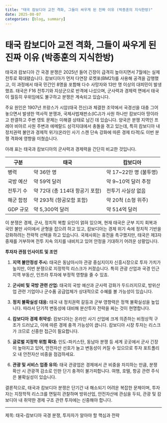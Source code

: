 ```yaml
---
title: "태국 캄보디아 교전 격화, 그들이 싸우게 된 진짜 이유 (박종훈의 지식한방)"
date: 2025-08-07
categories: [blog, summary]
---
```


# 태국 캄보디아 교전 격화, 그들이 싸우게 된 진짜 이유 (박종훈의 지식한방)

태국과 캄보디아 간 국경 분쟁은 2025년 들어 긴장이 급격히 높아지면서 7월에는 실제 전투로 확대됐습니다. 캄보디아가 먼저 다연장 로켓포(BM21)를 사용해 공격을 감행했고, 이 과정에서 태국 민간인 8명을 포함해 다수 사망자와 13만 명 이상의 대피민이 발생했죠. 태국은 F16 전투기와 지상군으로 반격에 나섰으며, 군사력과 경제력 면에서 태국이 월등히 우위임에도 불구하고 분쟁은 계속되고 있습니다.

주요 원인은 1907년 프랑스가 시암(태국 전신)과 체결한 조약에서 국경선을 대충 그어놓으면서 발생한 역사적 분쟁과, 국제사법재판소(ICJ)가 사원 하나만 캄보디아 땅이라고 판결하고 주변 영토 문제는 미해결 상태로 남긴 데 있습니다. 양국은 분쟁 지역인 프레아 비아르 사원 주변과 에메랄드 삼각지대에서 충돌을 겪고 있는데, 특히 캄보디아 내 정치권력 불안과 경제적 위기(온라인 사기 스캔 단속 강화에 따른 경제 타격)도 이번 분쟁 격화에 영향을 미쳤습니다.

아래 표는 태국과 캄보디아의 군사력과 경제력을 간단히 비교한 것입니다.

| 구분       | 태국                      | 캄보디아                  |
|------------|---------------------------|---------------------------|
| 병력       | 약 36만 명                | 약 17~22만 명 (불투명)    |
| 국방 예산  | 약 59억 달러              | 약 9~10억 달러 추정       |
| 전투기 수  | 약 72대 (총 114대 항공기 포함) | 전투기 사실상 없음          |
| 해군 함정  | 약 293척 (항공모함 포함)  | 약 20척 (소형 위주)         |
| GDP 규모   | 약 5,300억 달러           | 약 514억 달러              |

이 분쟁은 경제, 군사, 정치적 복합 요인이 얽혀 있으며, 현재 태국은 군부 지지 회복과 국민 불만 사이에서 균형을 잡으려 하고 있고, 캄보디아는 경제 위기 속에 정치적 기반을 강화하려는 전략적 선택을 하고 있습니다. 국제사회는 휴전을 촉구했지만, 태국은 제3자 중재를 거부하며 전투 지속 의지를 내비치고 있어 안정을 기대하기 어려운 상황입니다.

**투자자 관점 인사이트 및 조언**

1. **지역 불안정성 주시:** 태국은 동남아시아 관광 중심지이자 신흥시장으로 투자 가치가 높지만, 이번 분쟁으로 지정학적 리스크가 커졌습니다. 특히 관광 산업과 국경 인근 지역 부동산, 인프라 투자에 부정적 영향을 줄 수 있죠.

2. **군사비 및 국방 관련 산업:** 태국의 국방 예산과 군사력 강화가 두드러지므로, 방위산업 관련 기업이나 군수품 공급업체가 상대적으로 수혜를 볼 가능성이 있습니다.

3. **정치 불확실성 대응:** 태국 내 정치권력 갈등과 군부 영향력은 정책 불확실성을 높입니다. 따라서 단기적 변동성에 대비해 분산투자 전략을 짜는 것이 현명합니다.

4. **캄보디아 경제 취약성:** 캄보디아는 온라인 사기 산업에 크게 의존하는 비정상적 구조가 드러났고, 이에 따른 경제 충격 가능성이 큽니다. 캄보디아 시장 투자는 리스크가 크므로 신중한 접근이 필요합니다.

5. **글로벌 지정학 위험 확대:** 인도-파키스탄, 동남아 분쟁 등 세계 곳곳에서 군사 긴장이 높아지고 있어, 안전자산 선호가 늘고 변동성이 커질 수 있으므로 투자 포트폴리오 내 안전자산 비중을 점검하세요.

6. **관광 및 서비스 업종 유의:** 태국 관광업은 경제에서 큰 비중을 차지하는 만큼, 분쟁 확산 시 관광객 감소로 인한 단기 충격이 불가피합니다. 여행, 호텔, 항공 관련 주식은 불확실성이 있습니다.

결론적으로, 태국과 캄보디아 분쟁은 단기간 내 해소되기 어려운 복잡한 문제이며, 투자자는 지정학적 리스크를 면밀히 관찰하며 방위산업, 안전자산에 관심을 두되, 관광 및 캄보디아 내 취약한 경제 구조 관련 투자에는 신중해야 합니다.

---

제목: 태국-캄보디아 국경 분쟁, 투자자가 알아야 할 핵심과 전략